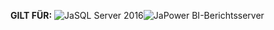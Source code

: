 **GILT FÜR:** ![Ja](media/yes-icon.png)SQL Server 2016![Ja](media/yes-icon.png)Power BI-Berichtsserver